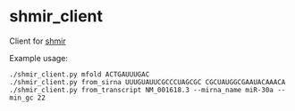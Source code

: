 shmir_client
============

Client for [shmir](https://github.com/Nozdi/shmir)

Example usage:
```
./shmir_client.py mfold ACTGAUUUGAC
./shmir_client.py from_sirna UUUGUAUUCGCCCUAGCGC CGCUAUGGCGAAUACAAACA
./shmir_client.py from_transcript NM_001618.3 --mirna_name miR-30a --min_gc 22
```